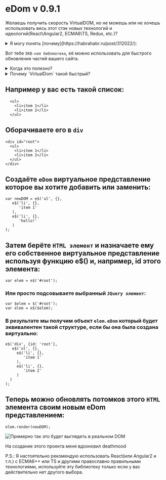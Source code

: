 # eDom v 0.9.1

Желаешь получить скорость VirtualDOM, но не можешь или не хочешь использовать весь этот стэк новых технологий и идеологий(React\Angular2, ECMA6\TS, Redux, etc.)?

<details> 
  <summary>Я могу понять [почему](https://habrahabr.ru/post/312022/):</summary>   
— Эй, я получил новый веб-проект, но, если честно, я не занимался веб-кодингом в течение нескольких лет, и я слышал, все немного поменялось. Ты же самый современный веб-разработчик, правда?

— Это теперь называется Front-End инженер, но да, я — именно он. Я работаю с вебом в 2016. Визуализации, музыкальные плееры, летающие дроны, которые играют в футбол, все что угодно. Я только что вернулся из JsConf и ReactConf, так что я знаю новейшие технологии для создания веб-приложений.

— Круто. Мне нужно создать страницу, которая отображает последние действия со стороны пользователей, так что мне просто нужно получить данные от REST и отобразить их в какой-то фильтруемой таблице, ну и обновлять её, если что-то изменится на сервере. Я думал, может быть, использовать JQuery для извлечения и отображения данных?

— О, Мой Бог! Нет! Никто больше не использует JQuery. Ты должен попробовать React: это — 2016!

— Интересно. Что такое React?

— Это — очень крутая библиотека, сделанная ребятами из Facebook. Она реально дает полный контроль и повышает производительность приложения, позволяя очень легко обрабатывать любые изменения представлений.

— Звучит заманчиво. Могу ли я использовать React для отображения данных с сервера?

— Ага, но сначала нужно добавить React и React DOM в виде библиотек.

— Подожди, почему две библиотеки?

— Ну, одна — это сама библиотека, а вторая — для манипулирования DOM, который ты теперь можешь описать в JSX.

— JSX? Что такое JSX?

— JSX — это просто расширение синтаксиса JavaScript, который выглядит очень похоже на XML. Это своего рода еще один способ описать DOM. Думай о нем, как об улучшенном HTML.

— Что случилось с HTML?

— Это 2016. Никто больше не пишет на сыром HTML.

— Ну хорошо. Если я добавляю эти две библиотеки, то я могу использовать React?

— Не совсем. Нужно добавить Babel, а затем можно использовать React.

— Другая библиотека? Что за Babel?

— О, Babel — это транспайлер, он позволяет ориентироваться на конкретные версии JavaScript, в то время как пишешь код в любой версии JavaScript. Тебе не обязательно добавлять Babel для того, чтобы писать на ReactJS, но если ты это не сделаешь, то ты застрял с ES5, ну а это 2016, ты должен кодить в ES2016+ как и все крутые чуваки.

— ES5? ES2016+? Я потерялся. Что за ES5 и ES2016+?

— ES5 означает ECMAScript 5. Это версия, на которую ориентируется большинство, поскольку она реализована в большинстве браузеров на сегодняшний день.

— ECMAScript?

— Да, знаешь стандарт JavaScript, который был основан в 1999 году после его первоначального выпуска в 1995 году? Тогда, когда JavaScript был назван LiveScript и только работал в Netscape Navigator. Это было очень запутано тогда, но, к счастью, теперь все ясно, и у нас есть 7 версий этой реализации.

— 7 версий. Серьезно. А ES5 и ES2016+ это?…

— Пятое и седьмое издание соответственно.

— Подожди, а что случилось с шестым?

— ES6? Да, каждое издание является надстройкой предыдущего, так что если ты используешь ES2016+, то ты используешь все функции предыдущих версий.

— Хорошо. А зачем использовать ES2016+ над ES6 тогда?

— Ну, ты можешь использовать ES6, но для интересных штук, типа async и await, тебе нужно использовать ES2016+. В противном случае ты застрял с ES6 генераторами и сопрограммами для блокировки асинхронных вызовов и нормального управления потоком.

— Я понятия не имею, что ты только что сказал, и все эти имена запутаны. Слушай, я просто хочу загрузить кучу данных с сервера, просто подключить JQuery из CDN и просто получить данные с помощью AJAX. Почему я не могу сделать это?

— Чувак, это 2016. Никто не использует JQuery больше, это заканчивается кучей запутанного кода. Все же это знают.

— Ясно. Так что моя альтернатива — это загрузить три библиотеки для извлечения данных и отображения таблицы HTML.

— Ну, ты включаешь эти три библиотеки, но связываешь их с менеджером модулей, чтобы загрузить только один файл.

— Понятно. А что за менеджер модулей?

— Определение зависит от окружающей среды, но для веба мы обычно подразумеваем все, что поддерживает модули AMD или CommonJS.

— Хорошооооо. А AMD и CommonJS это?…

— Определения. Есть куча способов, чтобы описать, как несколько библиотек и классов JavaScript должны взаимодействовать. Ты можешь написать несколько файлов JavaScript, определяющих API AMD или CommonJS, и использовать что-то вроде Browserify, чтобы связывать их.

— Хорошо, имеет смысл… наверное. А что такое Browserify?

— Это инструмент, который позволяет связать CommonJS описанния зависимостей для файлов, которые могут быть запущены в браузере. Он был создан, потому что большинство людей публикуют эти зависимости в NPM.

— NPM?

— Это очень большое общественное хранилище, где умные люди постят код и зависимости в виде модулей.

— Как CDN?

— На самом деле, нет. Это больше похоже на централизованную базу данных, где каждый желающий может опубликовать и скачать библиотеки, так что ты можешь использовать их локально для разработки, а затем загрузить их на CDN, если захочешь.

— О, как Bower!

— Да, но это 2016, сейчас никто больше не использует Bower.

— Хм, ясно… так мне нужно загрузить библиотеки из NPM?

— Да. Например, если ты хочешь использовать React, то загружаешь модуль React и импортируешь его в коде. Это можно сделать для почти каждой популярной библиотеки JavaScript.

— О, это как в Angular!

— Angular это слишком 2015. Но да. Angular тоже там есть, наряду с VueJS, RxJS и другими интересными библиотеками из 2016. Хочешь узнать о них?

— Давай придерживаться React, я уже узнал слишком много о нем. Так что, если мне нужно использовать React, я вытяну его из этого NPM, а затем использую Browserify?

— Да.

— Это кажется слишком сложным, чтобы просто взять кучу зависимостей и связать их вместе.

— Ага, именно поэтому ты используешь менеджер задач, типа как Grunt или Gulp, или Broccoli для автоматизации запуска Browserify. Ты даже можешь использовать Mimosa.

— Grunt? Gulp? Broccoli? Mimosa? Черт возьми, о чём мы говорим сейчас?

— Task менеджеры. Но они уже не такие крутые. Мы использовали их в стиле 2015 с Makefiles, но теперь мы перешли на Webpack.

— Makefiles? Я думал, что в основном это используется для C или C++ проектов.

— Ага, но, видимо, в вебе мы любим делать вещи сложными, а затем вернуться к основам. Мы делаем это типа каждый год. Ты подожди, через год или два мы еще запилим сборки (assemblies) в вебе.

— Пффф. Ты упомянул что-то под названием Webpack?

— Это другой менеджер модулей для браузера, в то же время он и своего рода Task менеджер. Это как улучшенная версия Browserify.

— ОК. А почему он лучше?

— Ну, может быть не лучше, но более гибкий в плане того, как зависимости связаны. Webpack позволяет использовать различные менеджеры модулей, а не только CommonJS. Например, родные модули ES6.

— Я очень запутался в этих CommonJS/ES6.

— Да все в этом запутались, но можешь больше не париться, потому что есть SystemJS.

— О, Боже, опять что-то-JS. Хорошо, а что это за SystemJS?

— Ну, в отличие от Browserify и WebPack 1.x, SystemJS представляет собой динамический модуль загрузчика, который позволяет связать несколько модулей в нескольких файлах, а не связывая их в один большой файл.

— Подожди, я думал, что мы хотели объединить наши библиотеки в один большой файл и загрузить его!

— Да, но из-за HTTP/2 несколько HTTP запросов на самом деле лучше.

— Стоять! Так чего же мы не можем просто добавить три оригинальные библиотеки для React?

— Ты, конечно, можешь добавить их в качестве внешних скриптов с CDN, но все равно нужно будет добавить Babel.

— Эх. И это плохо, не так ли?

— Да, придется включить полностью Babel-core, а это не будет эффективным для production. На production необходимо выполнить ряд предварительных задач, чтобы проект был полностью готов, а это ритуал, в сравнении с которым вызвать дьявола — это рецепт как сварить яйцо. Надо будет минимизировать файлы, сделать uglify, поиграться со стилями, подумать о загрузке скриптов…

— Понял, понял. Но если не скачивать библиотеки непосредственно с CDN, то как иначе?

— Я бы сделал транспайл из TypeScript с помощью комбо Webpack + SystemJS + Babel.

— TypeScript? Я думал, что мы пишем код на JavaScript!

— Typescript — это и есть JavaScript, или, лучше сказать, надмножество JavaScript. Более конкретно — JavaScript на версии ES6. Ну, та шестая версия, о которой мы говорили.

— Я думал, что ES2016+ — уже надмножество ES6! Почему нам сейчас нужен еще и TypeScript?

— Потому что это позволяет нам использовать JavaScript как типизированный язык и уменьшить количество ошибок во время выполнения. Это 2016, надо добавить некоторые типы в код на JavaScript.

— И TypeScript, очевидно, делает это.

— И Flow, хотя он проверяет только типы, в то время как TypeScript является надстройкой JavaScript, который нужно скомпилировать.

— Эээ… и Flow?

— Это — инструмент для проверки статической типизации, сделанный парнями из Facebook. Они написали его на OCaml, так как функциональное программирование является удивительно крутым.

— OCaml? Функциональное программирование?

— Ну это то, что сегодня юзают крутые пацаны, ну типа, знаешь, 2016. Функциональное программирование. Функции высокого порядка. Currying. Pure функции.

— Я понятия не имею, что это.

— Никто не понимает, в начале. Надо просто знать, что функциональное программирование лучше, чем объектно-ориентированное программирование, и это то, что мы должны использовать в 2016 году.

— Подожди, я учил ООП в универе, я думал, что это круто?

— Ну так было пока Oracle не купил Java. Я имею в виду, что ООП был хорош раньше, и его используют до сих пор, но теперь каждый понимает, что манипулировать состояниями эквивалентно пинанию младенцев, так что теперь все движется к immutable объектам и функциональному программированию. Ребята из Haskell уже 100 лет кричат об этом, и это я еще не упоминал Elm. Но, к счастью, в сети теперь у нас есть такие библиотеки, как Ramda, которые позволяют нам использовать функциональное программирование на простом JavaScript.

— Ты что, просто придумываешь имена? Что еще за Ramnda?

— Нет. Ramda. Как и Lambda. Ну, знаешь, библиотека Дэвида Чембера?

— Дэвида кого?

— Дэвида Чембера. Крутой чел. Один из авторов Ramda. Глянь еще работы Эрика Мейера, если серьезно относишься к изучению функционального программирования.

— А Эрик Мейер это?…

— Тоже функциональщик. Крутой чел. У него есть куча презентаций, где он в странной цветной футболке громит Agile. Еще глянь что делают Tj, Jash Kenas, Sindre Sorhus, Paul Irish, Addy Osmani…

— ОК. Притормози. Все это хорошо и прекрасно, но я думаю, что все это слишком сложно и ненужно для простой выборки данных и их отображения. Я уверен, что я не должен знать этих людей или все эти вещи, чтобы создать таблицу с динамическими данными. Давай вернемся к React. Как я могу извлечь данные с сервера в React?

— Ну, на самом деле для выборки данных не надо React, он отображает данные.

— О, черт. Так а что используется для выборки данных?

— Используй Fetch для получения данных с сервера.

— Использовать Fetch для выборки данных? Тот, кто называет эти вещи, нуждается в тезаурусе.

— О, да. Fetch это имя нативной реализации для выполнения XMLHttpRequests.

— О, AJAX.

— AJAX это просто запросы XMLHttpRequest. А Fetch позволяет делать AJAX на основе промисов, которые затем можно резолвить, чтобы избежать callback hell.

— Callback hell?

— Да. Каждый раз, когда выполняется асинхронный запрос, ты должен ждать его ответа, который заставляет добавить функцию внутри функции, которая называется пирамида callback hell.

— О, хорошо. А промисы решают эту проблему?

— Еще бы! Манипулируя коллбеками через промисы, ты можешь писать более понятный код, тестировать его, а также выполнять несколько одновременных запросов одновременно и ждать, пока все они отработают.

— И это можно сделать с помощью Fetch?

— Да, но только в некоторых браузерах, в противном случае необходимо включить Fetch polyfill или использовать Request, Bluebird или Axios.

— Сколько библиотек мне нужно знать, ради бога? Сколько из них?

— Это JavaScript. Тут тысячи библиотек, которые делают одно и то же. Мы знаем эти библиотеки. Наши библиотеки огрооооомные, а иногда мы добавляем картинки с Guy Fieri в них.

— Guy Fieri? Давай покончим с этим. Что эти Bluebird, Request и Axios делают?

— Это библиотеки для выполнения XMLHttpRequests, которые возвращают промисы.

— А методы AJAX JQuery не возвращают промисы?

— Мы больше не используем «J» в 2016. Просто используйте Fetch polyfill или Bluebird, Request или Axios. Затем управляй промисами с async, await и Бац!, у тебя правильный поток управления.

— Это третий раз, когда ты говоришь о await, но я понятия не имею, что это такое.

— Await позволяет блокировать асинхронный вызов, что позволяет лучше все контролировать во время получения данных и увеличивает читаемость кода. Это потрясающе, просто нужно, чтобы убедиться, что ты добавил stage-3 в Babel, или использовать синтаксис асинхронных функций и плагин transform-async-to-generator.

— Это безумие.

— Нет, безумие — что нужно перекомпилировать код TypeScript, а затем транспайлить его с Babel, чтобы использовать await.

— Шта!? Это не входит в TypeScript?

— Входит в следующей версии, но в версии 1.7 он только ES6, так что если хочешь использовать await в браузере, сначала нужно скомпилировать код TypeScript в ES6, а затем транспайлить с Babel в ES5.

— Я не знаю, что сказать.

— Слушай, это легко. Пиши весь код в TypeScript. Все модули, использующие Fetch компилируй в ES6, транспайль их с Babel с stage-3, и загружай с SystemJS. Если у тебя нет Fetch, используй polyfill, или Bluebird, Request или Axios, и обрабатывай промисы с await.

— У нас очень разные определения «легко». Так, с этим ритуалом я, наконец, получил данные и теперь я могу показать их с помощью React правильно?

— А приложение будет обрабатывать любые изменения состояния?

— Грр, я не думаю. Мне просто нужно отобразить данные.

— О, слава богу. В противном случае мне пришлось бы объяснить Flux и реализации, такие как Flummox, Alt, Fluxible. Хотя, если быть честным ты должен использовать Redux.

— Как же достали эти имена. Опять же, мне просто нужно отобразить данные.

— А, если просто отобразить данные, не надо начинать с React. Можно взять движок шаблонов.

— Ты шутишь, что ли? Думаешь, это смешно?

— Да я просто объяснил, что ты мог бы использовать.

— Стоп. Просто остановись.

— Я имею в виду, даже если просто использовать шаблонизатор, я бы все равно использовал комбо TypeScript + SystemJS + Babel на твоем месте.

— Мне нужно отобразить данные на странице, а не выполнить оригинальный фаталити Sub Zero из Мортал Комбат. Просто скажи мне, какой движок шаблонов использовать.

— Их много, с каким ты знаком?

— Уф, не могу вспомнить название. Это было давно.

— jTemplates? jQote? PURE?

— Не то. Еще один?

— Transparency? JSRender? MarkupJS? KnockoutJS?

— Другой

— PlatesJS? JQuery-tmpl? Handlebars? Некоторые люди до сих пор используют его.

— Может быть. А есть что-то похожее на последний?

— Mustache, underscore? Я думаю, что теперь даже у lodash есть шаблонизатор, но это своего рода 2014.

— Грр… возможно он был поновее.

— Jade? DustJS?

— Нет.

— DotJS? EJS?

— Нет.

— Nunjucks? ЕСТ?

— Нет.

— Чувак, никто не любит синтаксис CoffeeScript в любом случае. Jade?

— Нет, ты уже сказал Jade.

— Ну я имел в виду Pug. Я имел в виду Jade. Я имею в виду, Jade теперь Pug.

— Пф. Нет. Не помню. Какой из них ты бы использовал?

— Наверное, нативный ES6 template strings.

— Дай угадаю. Это требует ES6.

— Да.

— Который, в зависимости от того, какой браузер я использую требует Babel.

— Да.

— Который, если я хочу включить без добавления всей библиотеки, нужно, загрузить в качестве модуля NPM.

— Да.

— Который, требует Browserify или Wepback, или, скорее всего, SystemJS.

— Да.

— Который, если это не Webpack, в идеале должен управляться Task runner-ом.

— Да.

— Но, так как я должен использовать функциональное программирование и типизированные языки, я в первую очередь должен предварительно скомпилировать TypeScript или добавить этот Flow.

— Да.

— А потом отправить это на обработку в Babel, если я хочу использовать await.

— Да.

— Так что я могу затем использовать Fetch, промисы и управление потоком и всю эту магию.

— Только не забудь polyfill Fetch, если он не поддерживается, Safari до сих пор не может справиться с этим.

— Знаешь что. Я думаю, мы закончим здесь. На самом деле, я думаю, я закончил. Я закончил с этим вебом и с JavaScript в целом.

— Хорошо, через несколько лет мы все будем кодить в Elm или WebAssembly.

— Я просто хочу вернуться к бэкэнду. Я не могу справиться со всеми этими изменениями, версиями, изданиями, компиляторами и транспайлерами. Сообщество JavaScript безумно, если оно думает, что кто-то может идти в ногу с этим.

— Понятно. Тебе тогда надо попробовать сообщество Python.

— Почему?

— Слышал о Python 3?
</details>

Вот тебе `5KB-ная библиотека`, её можно использовать для быстрого обновления частей вашего сайта.

<details> 
  <summary>Когда это полезно?</summary>   
  VirtualDOM поможет когда вам необходимо заменить множество данных на сайте заключенных в похожую верстку.
  С eDom вы можете изменять тексты, классы, src, href и другие атрибуты без замены самих HTML элементов если этого не требуется(но заменит\удалит\добавит и их если требуется).
</details>

<details>
  <summary>Почему `VirtualDom` такой быстрый?</summary>
Потому что он не меняет `HTML` элементы когда для этого нет необходимости и проверяет различие в верстке сравнивая виртуальные представления и заменяя только те узлы или атрибуты, которые реально отличаются. 

Например как на картинке ниже: если вам надо заменить элемент списка `<li>` на похожий но с другими данными, он просто заменит эти данные.

![Как eDom работает?](https://github.com/artskar/eDom/blob/master/eDom-demo.gif?raw=true)
</details>

## Например у вас есть такой список:
```
  <ul>
    <li>item 1</li>
    <li>item 2</li>
  </ul>
```
## Оборачиваете его в `div`
```
<div id="root">
  <ul>
    <li>item 1</li>
    <li>item 2</li>
  </ul>
</div>
```

## Создаёте `eDom` виртуальное представление которое вы хотите добавить или заменить:
```
var newDOM = e$('ul', {}, 
   e$('li', {}, 
      'item 1'
   ),
   e$('li', {}, 
      'hello!'
   )
);
```

## Затем берёте `HTML элемент` и назначаете ему его собственное виртуальное представление используя функцию e$() и, например, id этого элемента:
```
var elem = e$('#root');
```
### Или просто подсовываете выбранный `JQuery элемент`:
```
var $elem = $('#root');
var elem = e$($elem);
```
### В результате мы получим объект `elem.eDom` который будет эквивалентен такой структуре, если бы она была создана виртуально:
```
e$('div', {id: 'root'}, 
   e$('ul', {}, 
     e$('li', {}, 
        'item 1'
     ),
     e$('li', {}, 
        'item 2'
     )
  )
);
```

## Теперь можно обновлять потомков этого `HTML` элемента своим новым eDom представлением:
```
elem.render(newDOM);
```

![Примерно так это будет выглядеть в реальном DOM](https://cdn-images-1.medium.com/max/800/1*e1s_Zc_fVxL3i0un2ZNEtg.gif)

На создание этого проекта меня вдохновил deathmood

P.S.: Я настоятельно рекомендую использовать React(или Angular2 и т.п.) с ECMA6++ или TS и другими православно правильными технологиями, используйте эту библиотеку только если у вас действительно нет другого выбора.

